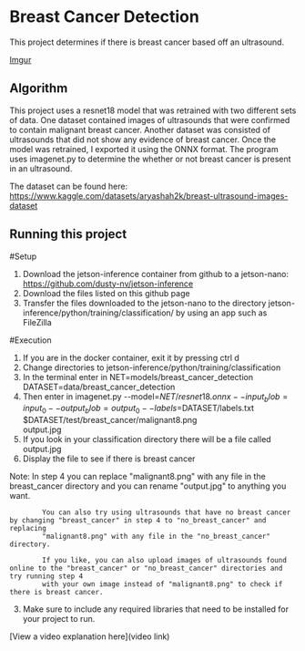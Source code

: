 # Breast Cancer Detection
 
 This project determines if there is breast cancer based off an ultrasound.
 
[Imgur](https://i.imgur.com/wW2hFsV.jpg)

## Algorithm

This project uses a resnet18 model that was retrained with two different sets of data. One dataset contained images of ultrasounds that were confirmed to contain malignant breast cancer. Another dataset was consisted of ultrasounds that did not show any evidence of breast cancer. Once the model was retrained, I exported it using the ONNX format. The program uses imagenet.py to determine the whether or not breast cancer is present in an ultrasound. 

The dataset can be found here: https://www.kaggle.com/datasets/aryashah2k/breast-ultrasound-images-dataset  

## Running this project

   #Setup
   
   1) Download the jetson-inference container from github to a jetson-nano: https://github.com/dusty-nv/jetson-inference
   2) Download the files listed on this github page
   5) Transfer the files downloaded to the jetson-nano to the directory jetson-inference/python/training/classification/ by using an app such as FileZilla
 

   #Execution

   1) If you are in the docker container, exit it by pressing ctrl d
   2) Change directories to jetson-inference/python/training/classification
   3) In the terminal enter in
      NET=models/breast_cancer_detection 
      DATASET=data/breast_cancer_detection
   4) Then enter in
      imagenet.py --model=$NET/resnet18.onnx --input_blob=input_0 --output_blob=output_0 --labels=$DATASET/labels.txt $DATASET/test/breast_cancer/malignant8.png    
      output.jpg
   5) If you look in your classification directory there will be a file called output.jpg
   6) Display the file to see if there is breast cancer
      
   Note:    In step 4 you can replace "malignant8.png" with any file in the breast_cancer directory and you can rename "output.jpg" to anything you want.
      
            You can also try using ultrasounds that have no breast cancer by changing "breast_cancer" in step 4 to "no_breast_cancer" and replacing      
            "malignant8.png" with any file in the "no_breast_cancer" directory.

            If you like, you can also upload images of ultrasounds found online to the "breast_cancer" or "no_breast_cancer" directories and try running step 4 
            with your own image instead of "malignant8.png" to check if there is breast cancer.
         
    
   
3. Make sure to include any required libraries that need to be installed for your project to run.

[View a video explanation here](video link)
